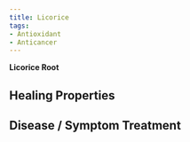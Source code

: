 ```yaml
---
title: Licorice
tags:
- Antioxidant
- Anticancer
---
```

**Licorice Root**

## Healing Properties

## Disease / Symptom Treatment

[^1]: **Study Type:** Animal Study, Commentary, Human Study: In Vitro - In Vivo - In Silico, Human: Case Report, Meta Analysis, Review<br>**Title:** <br>**Author(s):**  <br>**Institution(s):** <br>**Publication:** <i> </i><br>**Date:** <br>**Abstract:** <i> </i><br>**Link:** [Source]()<br>**Citations:**